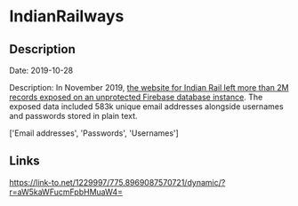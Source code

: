 # IndianRailways

## Description

Date: 2019-10-28

Description:
In November 2019, <a href="https://medium.com/dvuln/why-you-should-choo-choo-choose-to-have-a-vulnerability-disclosure-policy-2m-accounts-exposed-7cd7eaec4da5" target="_blank" rel="noopener">the website for Indian Rail left more than 2M records exposed on an unprotected Firebase database instance</a>. The exposed data included 583k unique email addresses alongside usernames and passwords stored in plain text.


['Email addresses', 'Passwords', 'Usernames']

## Links

https://link-to.net/1229997/775.8969087570721/dynamic/?r=aW5kaWFucmFpbHMuaW4=